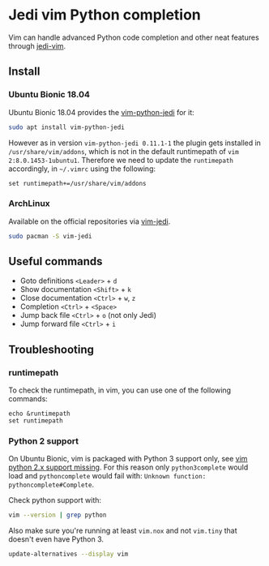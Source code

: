 # Jedi vim Python completion

Vim can handle advanced Python code completion and other neat features through [jedi-vim](https://github.com/davidhalter/jedi-vim).

## Install

### Ubuntu Bionic 18.04
Ubuntu Bionic 18.04 provides the [vim-python-jedi](https://packages.ubuntu.com/bionic/vim-python-jedi) for it:
```sh
sudo apt install vim-python-jedi
```
However as in version `vim-python-jedi 0.11.1-1` the plugin gets installed in `/usr/share/vim/addons`,
which is not in the default runtimepath of `vim 2:8.0.1453-1ubuntu1`.
Therefore we need to update the `runtimepath` accordingly, in `~/.vimrc` using the following:
```
set runtimepath+=/usr/share/vim/addons
```

### ArchLinux
Available on the official repositories via [vim-jedi](https://www.archlinux.org/packages/community/any/vim-jedi/).
```sh
sudo pacman -S vim-jedi
```

## Useful commands

 - Goto definitions `<Leader>` + `d`
 - Show documentation `<Shift>` + `k`
 - Close documentation `<Ctrl>` + `w`, `z`
 - Completion `<Ctrl>` + `<Space>`
 - Jump back file `<Ctrl>` + `o` (not only Jedi)
 - Jump forward file `<Ctrl>` + `i`

## Troubleshooting

### runtimepath
To check the runtimepath, in vim, you can use one of the following commands:
```
echo &runtimepath
set runtimepath
```

### Python 2 support
On Ubuntu Bionic, vim is packaged with Python 3 support only, see [vim python 2.x support missing](https://bugs.launchpad.net/ubuntu/+source/vim/+bug/1654882).
For this reason only `python3complete` would load and `pythoncomplete` would fail with: `Unknown function: pythoncomplete#Complete`.

Check python support with:
```sh
vim --version | grep python
```
Also make sure you're running at least `vim.nox` and not `vim.tiny` that doesn't even have Python 3.
```sh
update-alternatives --display vim
```
